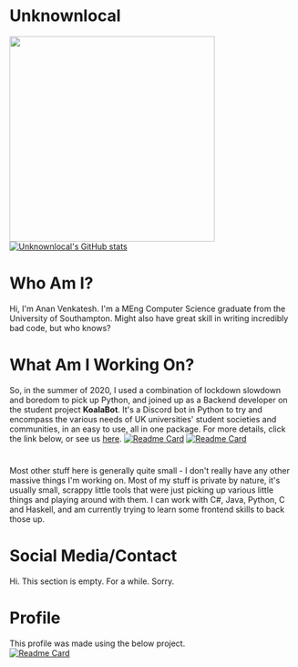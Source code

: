 

<!--
**Unknownlocal/Unknownlocal** is a ✨ _special_ ✨ repository because its `README.md` (this file) appears on your GitHub profile.

Here are some ideas to get you started:

- 🔭 I’m currently working on ...
- 🌱 I’m currently learning ...
- 👯 I’m looking to collaborate on ...
- 🤔 I’m looking for help with ...
- 💬 Ask me about ...
- 📫 How to reach me: ...
- 😄 Pronouns: ...
- ⚡ Fun fact: ...
-->
# Unknownlocal
<img height="360" width="360" align="left" src="https://avatars.githubusercontent.com/u/16153800?v=4"/>

[![Unknownlocal's GitHub stats](https://github-readme-stats.vercel.app/api?username=Unknownlocal&theme=dark&count_private=true)](https://github.com/anuraghazra/github-readme-stats)

# Who Am I?
Hi, I'm Anan Venkatesh. I'm a MEng Computer Science graduate from the University of Southampton. Might also have great skill in writing incredibly bad code, but who knows?
# What Am I Working On?
So, in the summer of 2020, I used a combination of lockdown slowdown and boredom to pick up Python, and joined up as a Backend developer on the student project **KoalaBot**. It's a Discord bot in Python to try and encompass the various needs of UK universities' student societies and communities, in an easy to use, all in one package. For more details, click the link below, or see us [here](https://koalabot.uk).
[![Readme Card](https://github-readme-stats.vercel.app/api/pin/?username=KoalaBotUK&repo=KoalaBot&theme=dark&count_private=true)](https://github.com/anuraghazra/github-readme-stats)
[![Readme Card](https://github-readme-stats.vercel.app/api/pin/?username=edgeboyo&repo=ldjam-51&theme=dark&count_private=true)](https://github.com/edgeboyo/ldjam-51)
#
Most other stuff here is generally quite small - I don't really have any other massive things I'm working on. 
Most of my stuff is private by nature, it's usually small, scrappy little tools that were just picking up various little things and playing around with them. I can work with C#, Java, Python, C and Haskell, and am currently trying to learn some frontend skills to back those up.

# Social Media/Contact
Hi. This section is empty. For a while. Sorry.

# Profile
This profile was made using the below project.  
[![Readme Card](https://github-readme-stats.vercel.app/api/pin/?username=anuraghazra&repo=github-readme-stats&show_owner=true&theme=dark)](https://github.com/anuraghazra/github-readme-stats) 
